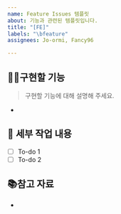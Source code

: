 ```yaml
---
name: Feature Issues 템플릿
about: 기능과 관련된 템플릿입니다.
title: "[FE]"
labels: "\bfeature"
assignees: Jo-ormi, Fancy96

---
```


## ✍🏻구현할 기능

> 구현할 기능에 대해 설명해 주세요.

*

## 🎤 세부 작업 내용

* [ ] To-do 1
* [ ] To-do 2

## 📚참고 자료

*
